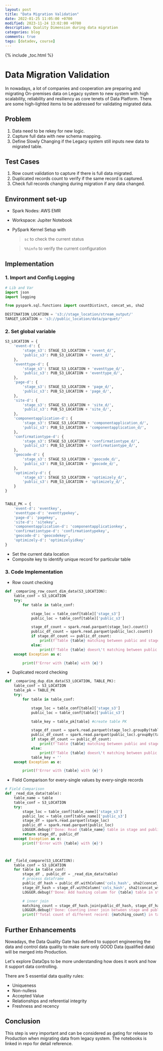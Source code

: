 ```yaml
---
layout: post
title: "Data Migration Validation"
date: 2022-01-25 11:05:00 +0700
modified: 2023-11-24 13:02:00 +0700
description: Quality Dimension during data migration
categories: blog
comments: true
tags: [datadev, course]
---
```

{% include _toc.html %}
# Data Migration Validation

In nowadays, a lot of companies and cooperation are preparing and migrating On-premises data on Legacy system to new system with high scalability, reliability and resiliency as core tenets of Data Platform.
There are some high-lighted items to be addressed for validating migrated data.

## Problem

1. Data need to be rekey for new logic.
2. Capture full data with new schema mapping.
3. Define Slowly Changing if the Legacy system still inputs new data to migrated table.

## Test Cases

1. Row count validation to capture if there is full data migrated.
2. Duplicated records count to verify if the same record is captured.
3. Check full records changing during migration if any data changed.

## Environment set-up

- Spark Nodes: AWS EMR
- Workspace: Jupiter Notebook
- PySpark Kernel Setup with

  > `sc` to check the current status

  > `%%info` to verify the current configuration

## Implementation

### 1. Import and Config Logging

```python
# Lib and Var
import json
import logging

from pyspark.sql.functions import countDistinct, concat_ws, sha2

DESTINATION_LOCATION = 's3://stage_location/stream_output/'
TARGET_LOCATION = 's3://public_location/data/parquet/'
```

### 2. Set global variable

```python
S3_LOCATION = {
    'event-d': {
        'stage_s3': STAGE_S3_LOCATION + 'event_d/',
        'public_s3': PUB_S3_LOCATION + 'event_d/',
    },
    'eventtype-d': {
        'stage_s3': STAGE_S3_LOCATION + 'eventtype_d/',
        'public_s3': PUB_S3_LOCATION + 'eventtype_d/',
    },
    'page-d': {
        'stage_s3': STAGE_S3_LOCATION + 'page_d/',
        'public_s3': PUB_S3_LOCATION + 'page_d/',
    },
    'site-d': {
        'stage_s3': STAGE_S3_LOCATION + 'site_d/',
        'public_s3': PUB_S3_LOCATION + 'site_d/',
    },
    'componentapplication-d': {
        'stage_s3': STAGE_S3_LOCATION + 'componentapplication_d/',
        'public_s3': PUB_S3_LOCATION + 'componentapplication_d/',
    },
    'confirmationtype-d': {
        'stage_s3': STAGE_S3_LOCATION + 'confirmationtype_d/',
        'public_s3': PUB_S3_LOCATION + 'confirmationtype_d/',
    },
    'geocode-d': {
        'stage_s3': STAGE_S3_LOCATION + 'geocode_d/',
        'public_s3': PUB_S3_LOCATION + 'geocode_d/',
    },
    'optimizely-d': {
        'stage_s3': STAGE_S3_LOCATION + 'optimizely_d/',
        'public_s3': PUB_S3_LOCATION + 'optimizely_d/',
    }
}


TABLE_PK = {
    'event-d': 'eventkey',
    'eventtype-d': 'eventtypekey',
    'page-d': 'pagekey',
    'site-d': 'sitekey',
    'componentapplication-d': 'componentapplicationkey',
    'confirmationtype-d': 'confirmationtypekey',
    'geocode-d': 'geocodekey',
    'optimizely-d': 'optimizelyidkey'
}
```

- Set the current data location
- Composite key to identify unique record for particular table

### 3. Code Implementation

- Row count checking

```python
def _comparing_row_count_dim_data(S3_LOCATION):
    table_conf = S3_LOCATION
    try:
        for table in table_conf:

            stage_loc = table_conf[table]['stage_s3']
            public_loc = table_conf[table]['public_s3']

            stage_df_count = spark.read.parquet(stage_loc).count()
            public_df_count = spark.read.parquet(public_loc).count()
            if stage_df_count == public_df_count:
                print(f'Table {table} matching between public and stage: {stage_df_count} = {public_df_count}')
            else:
                print(f'Table {table} doesn\'t matching between public and stage: {stage_df_count} != {public_df_count}')
    except Exception as e:

        print(f'Error with {table} with {e}')
```

- Duplicated record checking

```python
def _comparing_dup_dim_data(S3_LOCATION, TABLE_PK):
    table_conf = S3_LOCATION
    table_pk = TABLE_PK
    try:
        for table in table_conf:

            stage_loc = table_conf[table]['stage_s3']
            public_loc = table_conf[table]['public_s3']

            table_key = table_pk[table] #create table PK

            stage_df_count = spark.read.parquet(stage_loc).groupBy(table_key).count().count()
            public_df_count = spark.read.parquet(public_loc).groupBy(table_key).count().count()
            if stage_df_count == public_df_count:
                print(f'Table {table} matching between public and stage with distinct PK: {stage_df_count} = {public_df_count}')
            else:
                print(f'Table {table} doesn\'t matching between public and stage with distinct PK: {stage_df_count} != {public_df_count}')
            table_key = ''
    except Exception as e:

        print(f'Error with {table} with {e}')
```

- Field Comparison for every-single values by every-single records

```python
# Field Comparison
def _read_dim_data(table):
    table_name = table
    table_conf = S3_LOCATION
    try:
        stage_loc = table_conf[table_name]['stage_s3']
        public_loc = table_conf[table_name]['public_s3']
        stage_df = spark.read.parquet(stage_loc)
        public_df = spark.read.parquet(public_loc)
        LOGGER.debug(f'Done: Read {table_name} table in stage and public')
        return stage_df, public_df
    except Exception as e:
        print(f'Error with {table} with {e}')



def _field_compare(S3_LOCATION):
    table_conf = S3_LOCATION
    for table in table_conf:
        stage_df , public_df = _read_dim_data(table)
        # process dataframe
        public_df_hash = public_df.withColumn('cols_hash', sha2(concat_ws('_', *stage_df.columns), 256))
        stage_df_hash = stage_df.withColumn('cols_hash', sha2(concat_ws('_', *stage_df.columns), 256))
        LOGGER.debug(f'Done: Add hashing column for {table} table in stage and public')

        # inner join
        matching_count = stage_df_hash.join(public_df_hash, stage_df_hash.cols_hash == public_df_hash.cols_hash, 'inner').count()
        LOGGER.debug(f'Done: Counting inner join between stage and public')
        print(f'Total count of different record: {matching_count} in table {table}')
```

## Further Enhancements

Nowadays, the Data Quality Gate has defined to support engineering the data and control data quality to make sure only GOOD Data (qualified data) will be merged into Production.

Let's explore DataOps to be more understanding how does it work and how it support data controlling.

There are 5 essential data quality rules:

- Uniqueness
- Non-nulless
- Accepted Value
- Relationships and referential integrity
- Freshness and recency

## Conclusion

This step is very important and can be considered as gating for release to Production when migrating data from legacy system.
The notebooks is linked in repo for detail reference.
